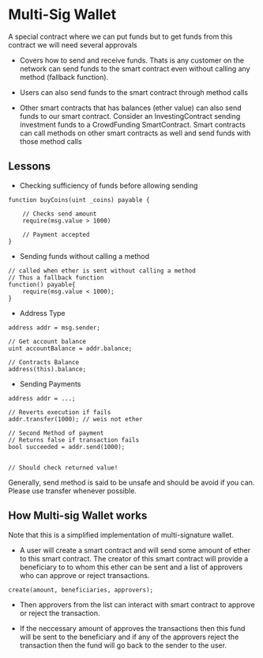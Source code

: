 # Multi-Sig Wallet
A special contract where we can put funds but to get funds
 from this contract we will need several approvals

 
* Covers how to send and receive funds. Thats is any customer on the
network can send funds to the smart contract even without calling 
any method (fallback function).
* Users can also send funds to the smart contract through method calls

* Other smart contracts that has balances (ether value) can also send
funds to our smart contract. Consider an InvestingContract sending 
investment funds to a CrowdFunding SmartContract. Smart contracts can call
methods on other smart contracts as well and send funds with those method
calls

## Lessons

* Checking sufficiency of funds before allowing sending
```
function buyCoins(uint _coins) payable { 
    
    // Checks send amount
    require(msg.value > 1000)

    // Payment accepted
}
```

* Sending funds without calling a method
```
// called when ether is sent without calling a method 
// Thus a fallback function
function() payable{
    require(msg.value < 1000);
} 
```

* Address Type
```
address addr = msg.sender;

// Get account balance
uint accountBalance = addr.balance;

// Contracts Balance
address(this).balance;

```

* Sending Payments
```
address addr = ...;

// Reverts execution if fails
addr.transfer(1000); // weis not ether

// Second Method of payment
// Returns false if transaction fails
bool succeeded = addr.send(1000);


// Should check returned value!

```
Generally, send method is said to be unsafe and should
be avoid if you can. Please use transfer whenever possible.

## How Multi-sig Wallet works
Note that this is a simplified implementation of multi-signature wallet.

*   A user will create a smart contract and will send some amount of ether to this smart contract. The creator of this smart contract will provide a beneficiary to to whom this ether can be sent and a list of approvers who can approve or reject transactions.

```
create(amount, beneficiaries, approvers);
``` 

* Then approvers from the list can interact with smart contract to approve or reject the transaction.

* If the neccessary amount of approves the transactions then this fund will be sent to the beneficiary and if any of the approvers reject the transaction then the fund will go back to the sender to the user.


